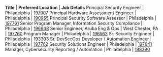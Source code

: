 **Title**  |  **Preferred Location**  | **Job Details**
Principal Security Engineer | Philadelphia | [197007](https://jobs.comcast.com/job-197007-principal-security-engineer-in-philadelphia-pa-telecommunications)
Principal Hardware Assessment Engineer | Philadelphia | [190955](https://jobs.comcast.com/job-190955-principal-hardware-assessment-engineer-in-philadelphia-pa-technology-it)
Principal Security Software Assessor | Philadelphia | [197761](https://jobs.comcast.com/job-197761-principal-security-software-assessor-in-philadelphia-pa-telecommunications)
Senior Program Manager, Information Security Compliance | Philadelphia | [196648](https://jobs.comcast.com/job-196648-senior-program-manager-information-security-compliance-in-philadelphia-pa-telecommunications)
Senior Engineer, Aruba Eng & Ops | West Chester, PA | [197760](https://jobs.comcast.com/job-197760-senior-engineer-aruba-eng-ops-in-west-chester-pa-telecommunications)
Program Manager | Philadelphia | [196563](https://jobs.comcast.com/job-196563-program-manager-in-philadelphia-pa-telecommunications)
Sr. Security Engineer | Philadelphia | [193303](https://jobs.comcast.com/job-193303-sr-security-engineer-in-philadelphia-pa-telecommunications)
Sr. DevSecOps Developer / Automation Engineer | Philadelphia | [197762](https://jobs.comcast.com/job-197762-sr-devsecops-developer-automation-engineer-in-philadelphia-pa-telecommunications)
Security Solutions Engineer | Philadelphia | [197641](https://jobs.comcast.com/job-197641-security-solutions-engineer-in-philadelphia-pa-telecommunications)
Manager, Cybersecurity Reporting / Automation | Philadelphia | [198390](https://jobs.comcast.com/job-198390-manager-cybersecurity-reportingautomation-in-philadelphia-pa-telecommunications)

